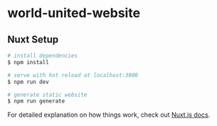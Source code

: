 # world-united-website

## Nuxt Setup

```bash
# install dependencies
$ npm install

# serve with hot reload at localhost:3000
$ npm run dev

# generate static website
$ npm run generate
```

For detailed explanation on how things work, check out [Nuxt.js docs](https://nuxtjs.org).
